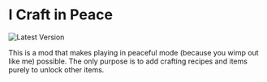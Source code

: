 # I Craft in Peace
![Latest Version](https://img.shields.io/github/tag-date/parmort/mc-icraftinpeace?color=forestgreen&label=version&style=for-the-badge)

This is a mod that makes playing in peaceful mode (because you wimp out like me) possible. The only purpose is to add
crafting recipes and items purely to unlock other items.
